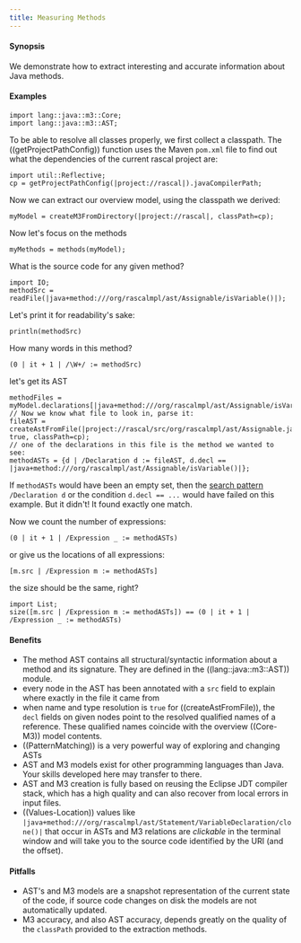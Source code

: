 ```yaml
---
title: Measuring Methods
---
```


#### Synopsis

We demonstrate how to extract interesting and accurate information about Java methods.

#### Examples

```rascal-shell
import lang::java::m3::Core;
import lang::java::m3::AST;
```

To be able to resolve all classes properly, we first collect a classpath. The 
((getProjectPathConfig)) function uses the Maven `pom.xml` file to find out what the
dependencies of the current rascal project are:
```rascal-shell,continue
import util::Reflective;
cp = getProjectPathConfig(|project://rascal|).javaCompilerPath;
```

Now we can extract our overview model, using the classpath we derived:
```rascal-shell,continue
myModel = createM3FromDirectory(|project://rascal|, classPath=cp);
```
Now let's focus on the methods
```rascal-shell,continue
myMethods = methods(myModel);
```
What is the source code for any given method?
```rascal-shell,continue
import IO;
methodSrc = readFile(|java+method:///org/rascalmpl/ast/Assignable/isVariable()|);
```
Let's print it for readability's sake:
```rascal-shell,continue
println(methodSrc)
```
How many words in this method?
```rascal-shell,continue
(0 | it + 1 | /\W+/ := methodSrc)
```
let's get its AST
```rascal-shell,continue
methodFiles = myModel.declarations[|java+method:///org/rascalmpl/ast/Assignable/isVariable()|];
// Now we know what file to look in, parse it:
fileAST = createAstFromFile(|project://rascal/src/org/rascalmpl/ast/Assignable.java|, true, classPath=cp);
// one of the declarations in this file is the method we wanted to see:
methodASTs = {d | /Declaration d := fileAST, d.decl == |java+method:///org/rascalmpl/ast/Assignable/isVariable()|};
```

If `methodASTs` would have been an empty set, then the [search pattern]((PatternMatching)) `/Declaration d` or the condition `d.decl == ...` would have failed on this example. But it didn't! It found exactly one match.

Now we count the number of expressions:
```rascal-shell,continue
(0 | it + 1 | /Expression _ := methodASTs)
```
or give us the locations of all expressions:
```rascal-shell,continue
[m.src | /Expression m := methodASTs]
```
the size should be the same, right?
```rascal-shell,continue
import List;
size([m.src | /Expression m := methodASTs]) == (0 | it + 1 | /Expression _ := methodASTs)
```

#### Benefits

* The method AST contains all structural/syntactic information about a method and its signature. They are defined in the ((lang::java::m3::AST)) module.
* every node in the AST has been annotated with a `src` field to explain where exactly in the file it came from
* when name and type resolution is `true` for ((createAstFromFile)), the `decl` fields on given nodes point to the resolved qualified names of a reference. These qualified names coincide with the overview ((Core-M3)) model contents. 
* ((PatternMatching)) is a very powerful way of exploring and changing ASTs
* AST and M3 models exist for other programming languages than Java. Your skills developed here may transfer to there.
* AST and M3 creation is fully based on reusing the Eclipse JDT compiler stack, which has a high quality and can also recover from local errors in input files.
* ((Values-Location)) values like `|java+method:///org/rascalmpl/ast/Statement/VariableDeclaration/clone()|` that occur in ASTs and M3 relations are _clickable_ in the terminal window and will take you to the source code identified by the URI (and the offset).

#### Pitfalls

* AST's and M3 models are a snapshot representation of the current state of the code, if source code changes on disk the models are not automatically updated.
* M3 accuracy, and also AST accuracy, depends greatly on the quality of the `classPath` provided to the extraction methods.